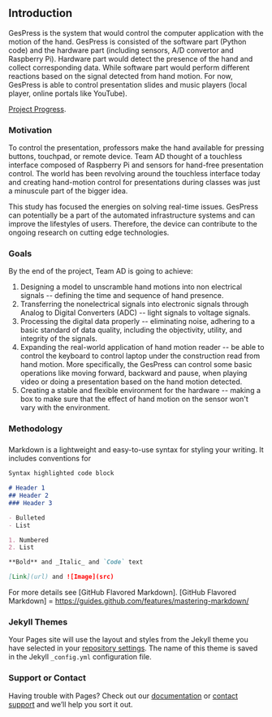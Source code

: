 ## Introduction

GesPress is the system that would control the computer application with the motion of the hand. GesPress is consisted of the software part (Python code) and the hardware part (including sensors, A/D convertor and Raspberry Pi). Hardware part would detect the presence of the hand and collect corresponding data. While software part would perform different reactions based on the signal detected from hand motion. For now, GesPress is able to control presentation slides and music players (local player, online portals like YouTube). 

[Project Progress](https://yujuem/12740project.github.io/Project_progress.md).


### Motivation
To control the presentation, professors make the hand available for pressing buttons, touchpad, or remote device. Team AD thought of a touchless interface composed of Raspberry Pi and sensors for hand-free presentation control. The world has been revolving around the touchless interface today and creating hand-motion control for presentations during classes was just a minuscule part of the bigger idea.

This study has focused the energies on solving real-time issues. GesPress can potentially be a part of the automated infrastructure systems and can improve the lifestyles of users. Therefore, the device can contribute to the ongoing research on cutting edge technologies.


### Goals

By the end of the project, Team AD is going to achieve:
1. Designing a model to unscramble hand motions into non electrical signals -- defining the time and sequence of hand presence.
2. Transferring the nonelectrical signals into electronic signals through Analog to Digital Converters (ADC) -- light signals to voltage signals.
3. Processing the digital data properly -- eliminating noise, adhering to a basic standard of data quality, including the objectivity, utility, and integrity of the signals.
4. Expanding the real-world application of hand motion reader -- be able to control the keyboard to control laptop under the construction read from hand motion. More specifically, the GesPress can control some basic operations like moving forward, backward and pause, when playing video or doing a presentation based on the hand motion detected.
5. Creating a stable and flexible environment for the hardware -- making a box to make sure that the effect of hand motion on the sensor won't vary with the environment. 

### Methodology
###

Markdown is a lightweight and easy-to-use syntax for styling your writing. It includes conventions for

```markdown
Syntax highlighted code block

# Header 1
## Header 2
### Header 3

- Bulleted
- List

1. Numbered
2. List

**Bold** and _Italic_ and `Code` text

[Link](url) and ![Image](src)
```

For more details see [GitHub Flavored Markdown].
[GitHub Flavored Markdown] = https://guides.github.com/features/mastering-markdown/

### Jekyll Themes

Your Pages site will use the layout and styles from the Jekyll theme you have selected in your [repository settings](https://github.com/c-sachdeva/GesPress.github.io/settings). The name of this theme is saved in the Jekyll `_config.yml` configuration file.

### Support or Contact

Having trouble with Pages? Check out our [documentation](https://help.github.com/categories/github-pages-basics/) or [contact support](https://github.com/contact) and we’ll help you sort it out.
